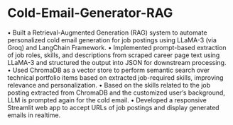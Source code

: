 # Cold-Email-Generator-RAG

• Built a Retrieval-Augmented Generation (RAG) system to automate personalized cold email generation for job postings
using LLaMA-3 (via Groq) and LangChain Framework.
• Implemented prompt-based extraction of job roles, skills, and descriptions from scraped career page text using LLaMA-3
and structured the output into JSON for downstream processing.
• Used ChromaDB as a vector store to perform semantic search over technical portfolio items based on extracted
job-required skills, improving relevance and personalization.
• Based on the skills related to the job posting extracted from ChromaDB and the customized user’s background, LLM is
prompted again for the cold email.
• Developed a responsive Streamlit web app to accept URLs of job postings and display generated emails in realtime.
